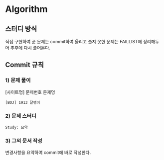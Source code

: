# Algorithm

## 스터디 방식
직접 구현하여 푼 문제는 commit하여 올리고 풀지 못한 문제는 FAILLIST에 정리해두어 추후에 다시 풀어본다.

## Commit 규칙
### 1) 문제 풀이
[사이트명] 문제번호 문제명
```shell
[BOJ] 1913 달팽이
```
### 2) 문제 스터디
```
Study: 요약
```

### 3) 그외 문서 작성
변경사항을 요약하여 commit에 바로 작성한다.
